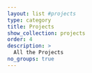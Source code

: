 ```yaml
---
layout: list #projects
type: category
title: Projects
show_collection: projects
order: 4
description: >
  All the Projects
no_groups: true
---
```


